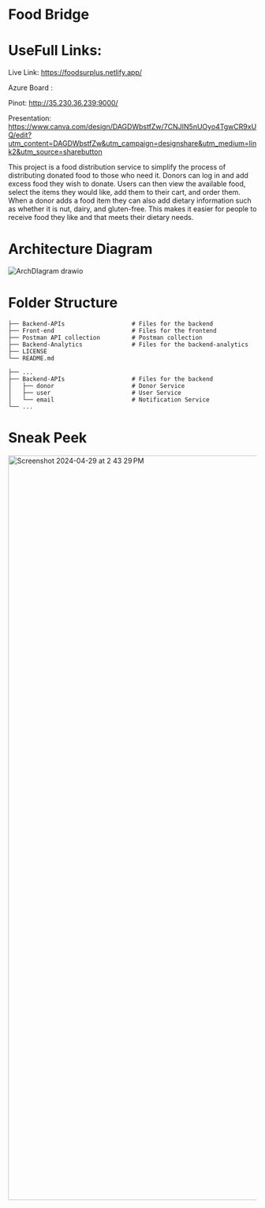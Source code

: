 # Food Bridge

# UseFull Links:
Live Link: https://foodsurplus.netlify.app/

Azure Board : 

Pinot: http://35.230.36.239:9000/

Presentation:  https://www.canva.com/design/DAGDWbstfZw/7CNJIN5nUOyo4TgwCR9xUQ/edit?utm_content=DAGDWbstfZw&utm_campaign=designshare&utm_medium=link2&utm_source=sharebutton



This project is a food distribution service to simplify the process of distributing donated food to those who need it. Donors can log in and add excess food they wish to donate. Users can then view the available food, select the items they would like, add them to their cart, and order them. When a donor adds a food item they can also add dietary information such as whether it is nut, dairy, and gluten-free. This makes it easier for people to receive food they like and that meets their dietary needs. 

# Architecture Diagram
![ArchDIagram drawio](https://github.com/akhileshappala/Big-data-architecture-project/assets/54890411/b67779b8-896b-4a60-acdd-b57680f09377)

# Folder Structure

    ├── Backend-APIs                   # Files for the backend
    ├── Front-end                      # Files for the frontend
    ├── Postman API collection         # Postman collection
    ├── Backend-Analytics              # Files for the backend-analytics
    ├── LICENSE
    └── README.md

    ├── ...
    ├── Backend-APIs                   # Files for the backend
    │   ├── donor                      # Donor Service
    │   ├── user                       # User Service
    │   └── email                      # Notification Service
    └── ...

  # Sneak Peek

  
<img width="1511" alt="Screenshot 2024-04-29 at 2 43 29 PM" src="https://github.com/akhileshappala/Big-data-architecture-project/assets/54890411/ce868b08-7f9a-4920-879a-cd084ca5d02f">


